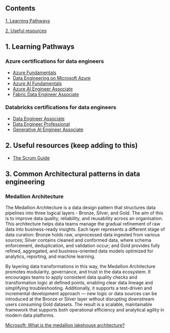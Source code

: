 ## Contents

[1. Learning Pathways](#1.-Learning-Pathways)

[2. Useful resources](#2.-Useful-resources)

## 1. Learning Pathways

### Azure certifications for data engineers

* [Azure Fundamentals](https://learn.microsoft.com/en-us/credentials/certifications/azure-fundamentals/?practice-assessment-type=certification)
* [Data Engineering on Microsoft Azure](https://learn.microsoft.com/en-us/training/courses/dp-203t00)
* [Azure AI Fundamentals](https://learn.microsoft.com/en-us/credentials/certifications/azure-ai-fundamentals/?practice-assessment-type=certification)
* [Azure AI Engineer Associate](https://learn.microsoft.com/en-us/credentials/certifications/azure-ai-engineer/?practice-assessment-type=certification)
* [Fabric Data Engineer Associate](https://learn.microsoft.com/en-us/credentials/certifications/fabric-data-engineer-associate/?practice-assessment-type=certification)

### Databricks certifications for data engineers

* [Data Engineer Associate](https://www.databricks.com/learn/certification/data-engineer-associate)
* [Data Engineer Professional](https://www.databricks.com/learn/certification/data-engineer-professional)
* [Generative AI Engineer Associate](https://www.databricks.com/learn/certification/genai-engineer-associate)

## 2. Useful resources (keep adding to this)

* [The Scrum Guide](https://scrumguides.org/scrum-guide.html)


## 3. Common Architectural patterns in data engineering

### Medallion Architecture

The Medallion Architecture is a data design pattern that structures data pipelines into three logical layers - Bronze, Silver, and Gold. The aim of this is to improve data quality, reliability, and reusability across an organisation. This architecture helps data teams manage the gradual refinement of raw data into business-ready insights. Each layer represents a different stage of data curation: Bronze holds raw, unprocessed data ingested from various sources; Silver contains cleaned and conformed data, where schema enforcement, deduplication, and validation occur; and Gold provides fully refined, aggregated, and business-oriented data models optimized for analytics, reporting, and machine learning.

By layering data transformations in this way, the Medallion Architecture promotes modularity, governance, and trust in the data ecosystem. It encourages teams to apply consistent data quality checks and transformation logic at defined points, enabling clear data lineage and simplifying troubleshooting. Additionally, it supports a test-driven and incremental development approach — new logic or data sources can be introduced at the Bronze or Silver layer without disrupting downstream users consuming Gold datasets. The result is a scalable, maintainable framework that supports both operational efficiency and analytical agility in modern data platforms.

[Microsoft: What is the medallion lakehouse architecture?](https://learn.microsoft.com/en-us/azure/databricks/lakehouse/medallion)

